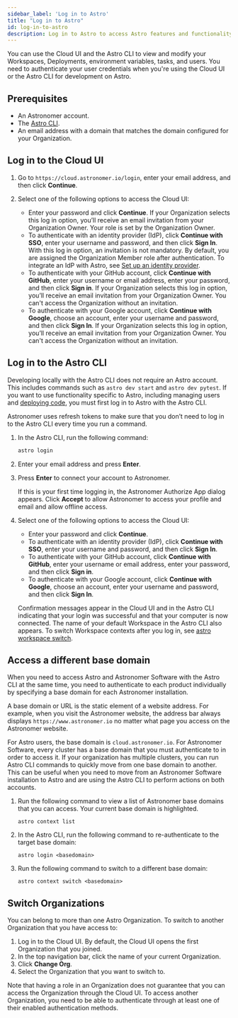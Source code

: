 ```yaml
---
sidebar_label: 'Log in to Astro'
title: "Log in to Astro"
id: log-in-to-astro
description: Log in to Astro to access Astro features and functionality.
---
```


You can use the Cloud UI and the Astro CLI to view and modify your Workspaces, Deployments, environment variables, tasks, and users. You need to authenticate your user credentials when you're using the Cloud UI or the Astro CLI for development on Astro.

## Prerequisites

- An Astronomer account.
- The [Astro CLI](cli/get-started.md).
- An email address with a domain that matches the domain configured for your Organization.

## Log in to the Cloud UI

1. Go to `https://cloud.astronomer.io/login`, enter your email address, and then click **Continue**.

2. Select one of the following options to access the Cloud UI:

    - Enter your password and click **Continue**. If your Organization selects this log in option, you’ll receive an email invitation from your Organization Owner. Your role is set by the Organization Owner.
    - To authenticate with an identity provider (IdP), click **Continue with SSO**, enter your username and password, and then click **Sign In**.  With this log in option, an invitation is not mandatory. By default, you are assigned the Organization Member role after authentication. To integrate an IdP with Astro, see [Set up an identity provider](configure-idp.md).
    - To authenticate with your GitHub account, click **Continue with GitHub**, enter your username or email address, enter your password, and then click **Sign in**. If your Organization selects this log in option, you’ll receive an email invitation from your Organization Owner. You can't access the Organization without an invitation.
    - To authenticate with your Google account, click **Continue with Google**, choose an account, enter your username and password, and then click **Sign In**. If your Organization selects this log in option, you’ll receive an email invitation from your Organization Owner. You can't access the Organization without an invitation.

## Log in to the Astro CLI

Developing locally with the Astro CLI does not require an Astro account. This includes commands such as `astro dev start` and `astro dev pytest`. If you want to use functionality specific to Astro, including managing users and [deploying code](deploy-code.md), you must first log in to Astro with the Astro CLI.

Astronomer uses refresh tokens to make sure that you don’t need to log in to the Astro CLI every time you run a command.

1. In the Astro CLI, run the following command:

    ```sh
    astro login
    ```
2. Enter your email address and press **Enter**.

3. Press **Enter** to connect your account to Astronomer.

    If this is your first time logging in, the Astronomer Authorize App dialog appears. Click **Accept** to allow Astronomer to access your profile and email and allow offline access.

 4. Select one of the following options to access the Cloud UI:

    - Enter your password and click **Continue**.
    - To authenticate with an identity provider (IdP), click **Continue with SSO**, enter your username and password, and then click **Sign In**.
    - To authenticate with your GitHub account, click **Continue with GitHub**, enter your username or email address, enter your password, and then click **Sign in**.
    - To authenticate with your Google account, click **Continue with Google**, choose an account, enter your username and password, and then click **Sign In**.

    Confirmation messages appear in the Cloud UI and in the Astro CLI indicating that your login was successful and that your computer is now connected. The name of your default Workspace in the Astro CLI also appears. To switch Workspace contexts after you log in, see [astro workspace switch](https://docs.astronomer.io/astro/cli/astro-workspace-switch).

## Access a different base domain

When you need to access Astro and Astronomer Software with the Astro CLI at the same time, you need to authenticate to each product individually by specifying a base domain for each Astronomer installation.

A base domain or URL is the static element of a website address. For example, when you visit the Astronomer website, the address bar always displays `https://www.astronomer.io` no matter what page you access on the Astronomer website.

For Astro users, the base domain is `cloud.astronomer.io`. For Astronomer Software, every cluster has a base domain that you must authenticate to in order to access it. If your organization has multiple clusters, you can run Astro CLI commands to quickly move from one base domain to another. This can be useful when you need to move from an Astronomer Software installation to Astro and are using the Astro CLI to perform actions on both accounts.

1. Run the following command to view a list of Astronomer base domains that you can access. Your current base domain is highlighted.

    ```
    astro context list
    ```
2. In the Astro CLI, run the following command to re-authenticate to the target base domain:

    ```
    astro login <basedomain>
    ```
3. Run the following command to switch to a different base domain:

    ```
    astro context switch <basedomain>
    ```

## Switch Organizations

You can belong to more than one Astro Organization. To switch to another Organization that you have access to:

1. Log in to the Cloud UI. By default, the Cloud UI opens the first Organization that you joined.
2. In the top navigation bar, click the name of your current Organization.
3. Click **Change Org**.
4. Select the Organization that you want to switch to.

Note that having a role in an Organization does not guarantee that you can access the Organization through the Cloud UI. To access another Organization, you need to be able to authenticate through at least one of their enabled authentication methods.
